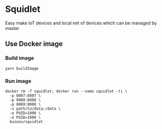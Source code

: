 # Squidlet

Easy make IoT devices and local net of devices which can be managed by master

## Use Docker image

### Build image

    yarn buildImage

### Run image

    docker rm -f squidlet; docker run --name squidlet -ti \
      -p 8087:8087 \
      -p 8088:8088 \
      -p 8089:8089 \
      -v path/to/data:/data \
      -e PUID=1000 \
      -e PGID=1000 \
      bozonx/squidlet
